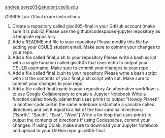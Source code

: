 andrea.perez03@student.csulb.edu

GIS605 Lab 7/final exam instructions

1. Create a repository called gisc605-final in your GitHub account (make sure it is public)
   Please use the github/codespaces-jupyter repository as a template repository
3. Add a README.md file to your repository Please modify this file by adding your CSULB student email.
   Make sure to commit your changes to your repo.
3. Add a file called final_a.sh to your repository Please write a bash script with a single function called gisc605 that uses echo to output your CSULB username.
   Make sure to commit your changes to your repo.
4. Add a file called final_b.sh to your repository Please write a bash script with list the contents of your final_a.sh script with cat.
   Make sure to commit your changes to your repo.
5. Add a file called final.ipynb to your repository An alternative workflow is to use Google Collaboratory to create a Jupyter Notebook Write a function called howdy_planet that uses 
   print() to output "Howdy Planet!"
   In another code cell in the same notebook instantiate a variable called directions and set it equal to a list of the four cardinal directions: ["North", "South", "East", "West"]
   Write a for loop that uses print() to output the contents of directions If using Codespaces, commit your changes.
   If using Colab, make sure to download your Jupyter Notebook and upload to your GitHub repo gisc605-final
